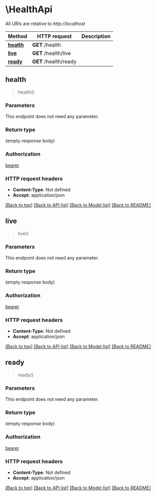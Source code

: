 # \HealthApi

All URIs are relative to *http://localhost*

Method | HTTP request | Description
------------- | ------------- | -------------
[**health**](HealthApi.md#health) | **GET** /health | 
[**live**](HealthApi.md#live) | **GET** /health/live | 
[**ready**](HealthApi.md#ready) | **GET** /health/ready | 



## health

> health()


### Parameters

This endpoint does not need any parameter.

### Return type

 (empty response body)

### Authorization

[bearer](../README.md#bearer)

### HTTP request headers

- **Content-Type**: Not defined
- **Accept**: application/json

[[Back to top]](#) [[Back to API list]](../README.md#documentation-for-api-endpoints) [[Back to Model list]](../README.md#documentation-for-models) [[Back to README]](../README.md)


## live

> live()


### Parameters

This endpoint does not need any parameter.

### Return type

 (empty response body)

### Authorization

[bearer](../README.md#bearer)

### HTTP request headers

- **Content-Type**: Not defined
- **Accept**: application/json

[[Back to top]](#) [[Back to API list]](../README.md#documentation-for-api-endpoints) [[Back to Model list]](../README.md#documentation-for-models) [[Back to README]](../README.md)


## ready

> ready()


### Parameters

This endpoint does not need any parameter.

### Return type

 (empty response body)

### Authorization

[bearer](../README.md#bearer)

### HTTP request headers

- **Content-Type**: Not defined
- **Accept**: application/json

[[Back to top]](#) [[Back to API list]](../README.md#documentation-for-api-endpoints) [[Back to Model list]](../README.md#documentation-for-models) [[Back to README]](../README.md)

